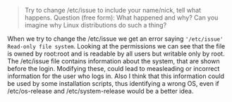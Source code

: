 > Try to change /etc/issue to include your name/nick, tell what happens.
> Question (free form): What happened and why? Can you imagine why Linux distributions do such a thing?

When we try to change the /etc/issue we get an error saying `'/etc/issue' Read-only file system`. Looking at the permissions we can see that the file is owned by root:root and is readable by all users but writable only by root. The /etc/issue file contains information about the system, that are shown before the login. Modifying these, could lead to measleading or incorrect information for the user who logs in. 
Also I think that this information could be used by some installation scripts, thus identifying a wrong OS, even if /etc/os-release and /etc/system-release would be a better idea. 
